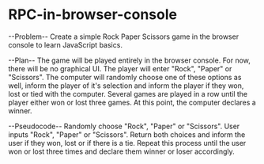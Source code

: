 # RPC-in-browser-console

--Problem--
Create a simple Rock Paper Scissors game in the browser console to learn JavaScript basics.

--Plan--
The game will be played entirely in the browser console. For now, there will be no graphical UI.
The player will enter "Rock", "Paper" or "Scissors". The computer will randomly choose one of these options as well, inform the player of it's selection and inform the player if they won, lost or tied with the computer.
Several games are played in a row until the player either won or lost three games. At this point, the computer declares a winner.

--Pseudocode--
Randomly choose "Rock", "Paper" or "Scissors".
User inputs "Rock", "Paper" or "Scissors".
Return both choices and inform the user if they won, lost or if there is a tie.
Repeat this process until the user won or lost three times and declare them winner or loser accordingly.
